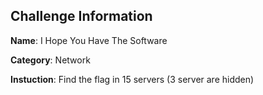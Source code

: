 ## Challenge Information
**Name**: I Hope You Have The Software

**Category**: Network

**Instuction**: Find the flag in 15 servers (3 server are hidden)
